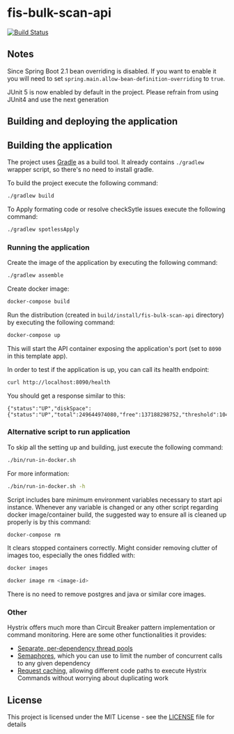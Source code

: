 # fis-bulk-scan-api

[![Build Status](https://travis-ci.org/hmcts/fis-bulk-scan-api.svg?branch=master)](https://travis-ci.org/hmcts/fis-bulk-scan-api)

## Notes

Since Spring Boot 2.1 bean overriding is disabled. If you want to enable it you will need to set `spring.main.allow-bean-definition-overriding` to `true`.

JUnit 5 is now enabled by default in the project. Please refrain from using JUnit4 and use the next generation

## Building and deploying the application

## Building the application

The project uses [Gradle](https://gradle.org) as a build tool. It already contains
`./gradlew` wrapper script, so there's no need to install gradle.

To build the project execute the following command:

```bash
./gradlew build
```

To Apply formating code or resolve checkSytle issues execute the following command:

```bash
./gradlew spotlessApply
```

### Running the application

Create the image of the application by executing the following command:

```bash
./gradlew assemble
```

Create docker image:

```bash
docker-compose build
```

Run the distribution (created in `build/install/fis-bulk-scan-api` directory)
by executing the following command:

```bash
docker-compose up
```

This will start the API container exposing the application's port
(set to `8090` in this template app).

In order to test if the application is up, you can call its health endpoint:

```bash
curl http://localhost:8090/health
```

You should get a response similar to this:

```
{"status":"UP","diskSpace":{"status":"UP","total":249644974080,"free":137188298752,"threshold":10485760}}
```

### Alternative script to run application

To skip all the setting up and building, just execute the following command:

```bash
./bin/run-in-docker.sh
```

For more information:

```bash
./bin/run-in-docker.sh -h
```

Script includes bare minimum environment variables necessary to start api instance. Whenever any variable is changed or any other script regarding docker image/container build, the suggested way to ensure all is cleaned up properly is by this command:

```bash
docker-compose rm
```

It clears stopped containers correctly. Might consider removing clutter of images too, especially the ones fiddled with:

```bash
docker images

docker image rm <image-id>
```

There is no need to remove postgres and java or similar core images.

### Other

Hystrix offers much more than Circuit Breaker pattern implementation or command monitoring.
Here are some other functionalities it provides:
 * [Separate, per-dependency thread pools](https://github.com/Netflix/Hystrix/wiki/How-it-Works#isolation)
 * [Semaphores](https://github.com/Netflix/Hystrix/wiki/How-it-Works#semaphores), which you can use to limit
the number of concurrent calls to any given dependency
 * [Request caching](https://github.com/Netflix/Hystrix/wiki/How-it-Works#request-caching), allowing
different code paths to execute Hystrix Commands without worrying about duplicating work

## License

This project is licensed under the MIT License - see the [LICENSE](LICENSE) file for details
